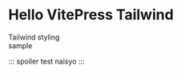 # Hello VitePress Tailwind

<div class="italic">Tailwind styling</div>

<div >sample</div>

::: spoiler test
naisyo
:::

